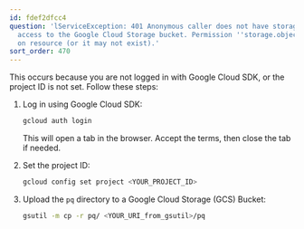 ```yaml
---
id: fdef2dfcc4
question: 'lServiceException: 401 Anonymous caller does not have storage.objects.list
  access to the Google Cloud Storage bucket. Permission ''storage.objects.list'' denied
  on resource (or it may not exist).'
sort_order: 470
---
```


This occurs because you are not logged in with Google Cloud SDK, or the project ID is not set. Follow these steps:

1. Log in using Google Cloud SDK:
   
   ```bash
   gcloud auth login
   ```
   
   This will open a tab in the browser. Accept the terms, then close the tab if needed.

2. Set the project ID:
   
   ```bash
   gcloud config set project <YOUR_PROJECT_ID>
   ```

3. Upload the `pq` directory to a Google Cloud Storage (GCS) Bucket:
   
   ```bash
   gsutil -m cp -r pq/ <YOUR_URI_from_gsutil>/pq
   ```